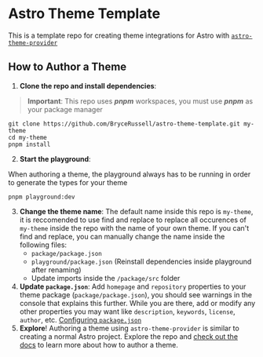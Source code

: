 # Astro Theme Template

This is a template repo for creating theme integrations for Astro with [`astro-theme-provider`](https://github.com/BryceRussell/astro-theme-provider)

## How to Author a Theme

1. **Clone the repo and install dependencies**:

> **Important**: This repo uses ***pnpm*** workspaces, you must use ***pnpm*** as your package manager

```
git clone https://github.com/BryceRussell/astro-theme-template.git my-theme
cd my-theme
pnpm install
```
   
2. **Start the playground**:

When authoring a theme, the playground always has to be running in order to generate the types for your theme

```
pnpm playground:dev
```

3. **Change the theme name**: The default name inside this repo is `my-theme`, it is reccomended to use find and replace to replace all occurences of `my-theme` inside the repo with the name of your own theme. If you can't find and replace, you can manually change the name inside the following files:
   - `package/package.json`
   - `playground/package.json` (Reinstall dependencies inside playground after renaming)
   - Update imports inside the `/package/src` folder
4. **Update `package.json`**: Add `homepage` and `repository` properties to your theme package (`package/package.json`), you should see warnings in the console that explains this further. While you are there, add or modify any other properties you may want like `description`, `keywords`, `license`, `author`, etc. [Configuring `package.json`](https://docs.npmjs.com/cli/v6/configuring-npm/package-json)
5. **Explore**! Authoring a theme using `astro-theme-provider` is similar to creating a normal Astro project. Explore the repo and [check out the docs](https://astro-theme-provider.netlify.app/) to learn more about how to author a theme.


